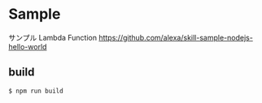 # Sample

サンプル Lambda Function
https://github.com/alexa/skill-sample-nodejs-hello-world

## build

```bash
$ npm run build
```
